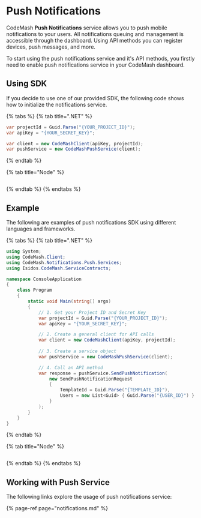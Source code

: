 # Push Notifications

CodeMash **Push Notifications** service allows you to push mobile notifications to your users. All notifications queuing and management is accessible through the dashboard. Using API methods you can register devices, push messages, and more.

To start using the push notifications service and it's API methods, you firstly need to enable push notifications service in your CodeMash dashboard.

## Using SDK

If you decide to use one of our provided SDK, the following code shows how to initialize the notifications service.

{% tabs %}
{% tab title=".NET" %}
```csharp
var projectId = Guid.Parse("{YOUR_PROJECT_ID}");
var apiKey = "{YOUR_SECRET_KEY}";

var client = new CodeMashClient(apiKey, projectId);
var pushService = new CodeMashPushService(client);
```
{% endtab %}

{% tab title="Node" %}
```

```
{% endtab %}
{% endtabs %}

## Example

The following are examples of push notifications SDK using different languages and frameworks.

{% tabs %}
{% tab title=".NET" %}
```csharp
using System;
using CodeMash.Client;
using CodeMash.Notifications.Push.Services;
using Isidos.CodeMash.ServiceContracts;

namespace ConsoleApplication
{
    class Program
    {
        static void Main(string[] args)
        {
            // 1. Get your Project ID and Secret Key
            var projectId = Guid.Parse("{YOUR_PROJECT_ID}");
            var apiKey = "{YOUR_SECRET_KEY}";

            // 2. Create a general client for API calls
            var client = new CodeMashClient(apiKey, projectId);
            
            // 3. Create a service object
            var pushService = new CodeMashPushService(client);

            // 4. Call an API method
            var response = pushService.SendPushNotification(
                new SendPushNotificationRequest
                {
                    TemplateId = Guid.Parse("{TEMPLATE_ID}"),
                    Users = new List<Guid> { Guid.Parse("{USER_ID}") }
                }
            );
        }
    }
}
```
{% endtab %}

{% tab title="Node" %}
```

```
{% endtab %}
{% endtabs %}

## Working with Push Service

The following links explore the usage of push notifications service:

{% page-ref page="notifications.md" %}

